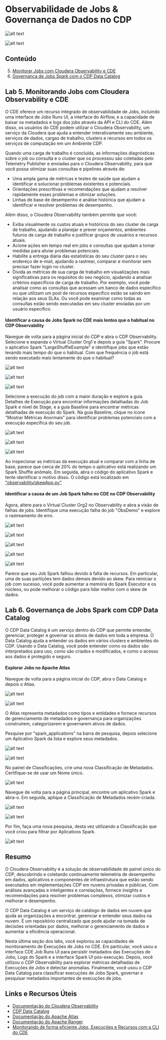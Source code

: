 # Observabilidade de Jobs & Governança de Dados no CDP

![alt text](../../img/observability-slide.png)

![alt text](../../img/catalog-slide.png)

## Conteúdo

5. [Monitorar Jobs com Cloudera Observability e CDE](https://github.com/pdefusco/CDE_121_HOL/blob/main/step_by_step_guides/english/part_03_observability.md#lab-5-monitoring-jobs-with-cloudera-observability-and-cde)
6. [Governança de Jobs Spark com o CDP Data Catalog](https://github.com/pdefusco/CDE_121_HOL/blob/main/step_by_step_guides/english/part_03_observability.md#lab-6-spark-job-governance-with-cdp-data-catalog)

## Lab 5. Monitorando Jobs com Cloudera Observability e CDE

O CDE oferece um recurso integrado de observabilidade de Jobs, incluindo uma interface de Jobs Runs UI, a interface do Airflow, e a capacidade de baixar os metadados e logs dos jobs através da API e CLI do CDE. Além disso, os usuários do CDE podem utilizar o Cloudera Observability, um serviço da Cloudera que ajuda a entender interativamente seu ambiente, serviços de dados, cargas de trabalho, clusters e recursos em todos os serviços de computação em um Ambiente CDP.

Quando uma carga de trabalho é concluída, as informações diagnósticas sobre o job ou consulta e o cluster que os processou são coletadas pelo Telemetry Publisher e enviadas para o Cloudera Observability, para que você possa otimizar suas consultas e pipelines através de:

* Uma ampla gama de métricas e testes de saúde que ajudam a identificar e solucionar problemas existentes e potenciais.
* Orientações prescritivas e recomendações que ajudam a resolver rapidamente esses problemas e otimizar soluções.
* Linhas de base de desempenho e análise histórica que ajudam a identificar e resolver problemas de desempenho.

Além disso, o Cloudera Observability também permite que você:

* Exiba visualmente os custos atuais e históricos do seu cluster de carga de trabalho, ajudando a planejar e prever orçamentos, ambientes futuros de carga de trabalho e justificar grupos de usuários e recursos atuais.
* Acione ações em tempo real em jobs e consultas que ajudam a tomar medidas para aliviar problemas potenciais.
* Habilite a entrega diária das estatísticas do seu cluster para o seu endereço de e-mail, ajudando a rastrear, comparar e monitorar sem precisar fazer login no cluster.
* Divida as métricas de sua carga de trabalho em visualizações mais significativas para os requisitos do seu negócio, ajudando a analisar critérios específicos de carga de trabalho. Por exemplo, você pode analisar como as consultas que acessam um banco de dados específico ou que utilizam um pool de recursos específico estão se saindo em relação aos seus SLAs. Ou você pode examinar como todas as consultas estão sendo executadas em seu cluster enviadas por um usuário específico.

#### Identificar a causa de Jobs Spark no CDE mais lentos que o habitual no CDP Observability

Navegue de volta para a página inicial do CDP e abra o CDP Observability. Selecione e expanda o Virtual Cluster Org1 e depois a guia "Spark". Procure o aplicativo Spark "LargeShuffleExample" e identifique jobs que estão levando mais tempo do que o habitual. Com que frequência o job está sendo executado mais lentamente do que o habitual?

![alt text](../../img/obs-main-page.png)

![alt text](../../img/obs-slow-jobs.png)

![alt text](../../img/obs-examine-job.png)

Selecione a execução do job com a maior duração e explore a guia Detalhes de Execução para encontrar informações detalhadas do Job Spark e nível de Stage, e a guia Baseline para encontrar métricas detalhadas de execução do Spark. Na guia Baseline, clique no ícone "Mostrar Métricas Anormais" para identificar problemas potenciais com a execução específica do seu job.

![alt text](../../img/details-1.png)

![alt text](../../img/details-2.png)

![alt text](../../img/details-3.png)

Ao inspecionar as métricas da execução atual e comparar com a linha de base, parece que cerca de 20% do tempo o aplicativo está realizando um Spark Shuffle anômalo. Em seguida, abra o código do aplicativo Spark e tente identificar o motivo disso. O código está localizado em ["observability/skewApp.py"](https://github.com/pdefusco/CDE_123_HOL/blob/main/observability/skewApp.py)

#### Identificar a causa de um Job Spark falho no CDE no CDP Observability

Agora, altere para o Virtual Cluster Org2 no Observability e abra a visão de falhas de jobs. Identifique uma execução falha do job "ObsDemo" e explore o rastreamento de erro.

![alt text](../../img/obs-failed-1.png)

![alt text](../../img/obs-failed-2.png)

![alt text](../../img/obs-failed-3.png)

![alt text](../../img/obs-failed-4.png)

![alt text](../../img/obs-failed-5.png)

Parece que seu Job Spark falhou devido à falta de recursos. Em particular, uma de suas partições tem dados demais devido ao skew. Para reiniciar o job com sucesso, você pode aumentar a memória do Spark Executor e os núcleos, ou pode melhorar o código para lidar melhor com o skew de dados.

## Lab 6. Governança de Jobs Spark com CDP Data Catalog

O CDP Data Catalog é um serviço dentro do CDP que permite entender, gerenciar, proteger e governar os ativos de dados em toda a empresa. O Data Catalog ajuda a entender os dados em vários clusters e ambientes do CDP. Usando o Data Catalog, você pode entender como os dados são interpretados para uso, como são criados e modificados, e como o acesso aos dados é protegido e seguro.

#### Explorar Jobs no Apache Atlas

Navegue de volta para a página inicial do CDP, abra o Data Catalog e depois o Atlas.

![alt text](../../img/catalog_1.png)

![alt text](../../img/catalog_2.png)

O Atlas representa metadados como tipos e entidades e fornece recursos de gerenciamento de metadados e governança para organizações construírem, categorizarem e governarem ativos de dados.

Pesquise por "spark_applications" na barra de pesquisa, depois selecione um Aplicativo Spark da lista e explore seus metadados.

![alt text](../../img/catalog_3.png)

![alt text](../../img/catalog_4.png)

No painel de Classificações, crie uma nova Classificação de Metadados. Certifique-se de usar um Nome único.

![alt text](../../img/catalog_5.png)

Navegue de volta para a página principal, encontre um aplicativo Spark e abra-o. Em seguida, aplique a Classificação de Metadados recém-criada.

![alt text](../../img/catalog_6.png)

![alt text](../../img/catalog_7.png)

Por fim, faça uma nova pesquisa, desta vez utilizando a Classificação que você criou para filtrar por Aplicativos Spark.

![alt text](../../img/catalog_8.png)

## Resumo

O Cloudera Observability é a solução de observabilidade de painel único do CDP, descobrindo e coletando continuamente telemetria de desempenho em dados, aplicativos e componentes de infraestrutura que estão sendo executados em implementações CDP em nuvens privadas e públicas. Com análises avançadas e inteligentes e correlações, fornece insights e recomendações para resolver problemas complexos, otimizar custos e melhorar o desempenho.

O CDP Data Catalog é um serviço de catálogo de dados em nuvem que ajuda as organizações a encontrar, gerenciar e entender seus dados na nuvem. É um repositório centralizado que pode ajudar na tomada de decisões orientadas por dados, melhorar o gerenciamento de dados e aumentar a eficiência operacional.

Nesta última seção dos labs, você explorou as capacidades de monitoramento de Execuções de Jobs no CDE. Em particular, você usou a interface CDE Job Runs UI para persistir metadados das Execuções de Jobs, Logs do Spark e a interface Spark UI pós-execução. Depois, você utilizou o CDP Observability para explorar métricas detalhadas de Execuções de Jobs e detectar anomalias. Finalmente, você usou o CDP Data Catalog para classificar execuções de Jobs Spark, governar e pesquisar metadados importantes de execuções de jobs.

## Links e Recursos Úteis

* [Documentação do Cloudera Observability](https://docs.cloudera.com/observability/cloud/index.html)
* [CDP Data Catalog](https://docs.cloudera.com/data-catalog/cloud/index.html)
* [Documentação do Apache Atlas](https://docs.cloudera.com/cdp-reference-architectures/latest/cdp-ra-security/topics/cdp-ra-security-apache-atlas.html)
* [Documentação do Apache Ranger](https://docs.cloudera.com/cdp-reference-architectures/latest/cdp-ra-security/topics/cdp-ra-security-apache-ranger.html)
* [Monitorando de forma eficiente Jobs, Execuções e Recursos com a CLI do CDE](https://community.cloudera.com/t5/Community-Articles/Efficiently-Monitoring-Jobs-Runs-and-Resources-with-the-CDE/ta-p/379893)
